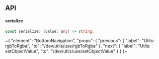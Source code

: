 

## API

#### serialize

```ts
const serialize: (value: any) => string;
```


~{
  "element": "BottomNavigation",
  "props": {
    "previous": {
      "label": "Utils: rgbToRgba",
      "to": "/dev/utils/use/rgbToRgba"
    },
    "next": {
      "label": "Utils: setObjectValue",
      "to": "/dev/utils/use/setObjectValue"
    }
  }
}~